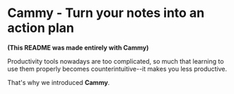 # Cammy - Turn your notes into an action plan
**(This README was made entirely with Cammy)**

Productivity tools nowadays are too complicated, so much that learning to use them properly becomes counterintuitive--it makes you less productive.

That's why we introduced **Cammy**. 







